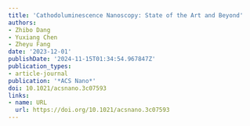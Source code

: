 ```yaml
---
title: 'Cathodoluminescence Nanoscopy: State of the Art and Beyond'
authors:
- Zhibo Dang
- Yuxiang Chen
- Zheyu Fang
date: '2023-12-01'
publishDate: '2024-11-15T01:34:54.967847Z'
publication_types:
- article-journal
publication: '*ACS Nano*'
doi: 10.1021/acsnano.3c07593
links:
- name: URL
  url: https://doi.org/10.1021/acsnano.3c07593
---
```

